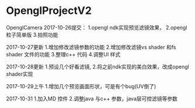 # OpenglProjectV2
OpenglCamera
2017-10-26提交：
1.opengl ndk实现预览滤镜效果，
2.opengl 粒子简单版
3.拍照功能


2017-10-27更新
1.增加修改滤镜参数的功能
2.增加修改滤镜vs shader 和fs shader 文件的功能
3.整理c++ 代码
4.调整UI 样式



2017-10-28更新
1.预设几个好看滤镜,
2.将之前ndk实现的美白效果，改成opengl shader实现



2017-10-29上午
1.增加几个预览画面形状，可是有个bug(UV倒了)

2017-10-31
1.加入MD 控件
2.调整java 与c++ 参数，java层可控滤镜等参数

